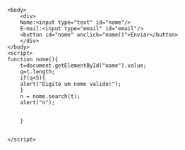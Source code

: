<!DOCTYPE html>
<html lang="pt_br">
	<head>
	<meta charset="UTF-8">
		<title>Relatório</title>
	</head>

	<body>
		<div>
		Nome:<input type="text" id="nome"/> 
		E-mail:<input type="email" id="email"/> 
		<button id="nome" onclick="nome()">Enviar</button>
		</div>
	</body>
	<script>
	function nome(){
		t=document.getElementById("nome").value;
		q=t.length;
		if(q<5){
		alert("Digite um nome valido!");
		}
		n = nome.search(t);
		alert("n");
		
		
		}


	</script>
</html> 
